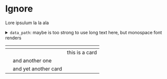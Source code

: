 # Ignore

Lore ipsulum la la ala

<details>

<summary><code>data_path</code>: maybe is too strong to use long text here, but monospace font renders</summary>

description goes here

* since: 4.4.4
* required: yes
* dependent property: `anything_else`

</details>

<table data-view="cards"><thead><tr><th></th><th></th><th></th></tr></thead><tbody><tr><td></td><td></td><td>this is a card</td></tr><tr><td></td><td>and another one</td><td></td></tr><tr><td></td><td>and yet another card</td><td></td></tr></tbody></table>
